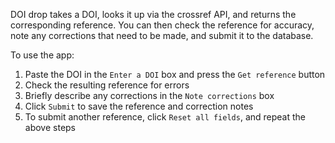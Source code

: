 DOI drop takes a DOI, looks it up via the crossref API, and returns the corresponding reference. You can then check the reference for accuracy, note any corrections that need to be made, and submit it to the database. 

To use the app:

1. Paste the DOI in the `Enter a DOI` box and press the `Get reference` button
2. Check the resulting reference for errors
3. Briefly describe any corrections in the `Note corrections` box
4. Click `Submit` to save the reference and correction notes
5. To submit another reference, click `Reset all fields`, and repeat the above steps
